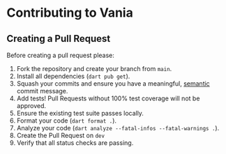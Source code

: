 # Contributing to Vania

## Creating a Pull Request

Before creating a pull request please:

1. Fork the repository and create your branch from `main`.
2. Install all dependencies (`dart pub get`).
3. Squash your commits and ensure you have a meaningful, [semantic](https://www.conventionalcommits.org/en/v1.0.0/) commit message.
4. Add tests! Pull Requests without 100% test coverage will not be approved.
5. Ensure the existing test suite passes locally.
6. Format your code (`dart format .`).
7. Analyze your code (`dart analyze --fatal-infos --fatal-warnings .`).
8. Create the Pull Request on `dev`
9. Verify that all status checks are passing.
